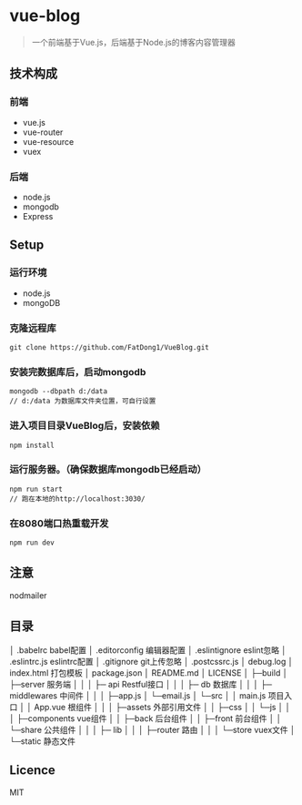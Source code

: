 # vue-blog

> 一个前端基于Vue.js，后端基于Node.js的博客内容管理器

## 技术构成
### 前端
- vue.js
- vue-router
- vue-resource
- vuex

### 后端
- node.js
- mongodb
- Express

## Setup

### 运行环境
- node.js
- mongoDB
### 克隆远程库
```
git clone https://github.com/FatDong1/VueBlog.git
```
### 安装完数据库后，启动mongodb
```
mongodb --dbpath d:/data
// d:/data 为数据库文件夹位置，可自行设置
```
### 进入项目目录VueBlog后，安装依赖
```
npm install
```
### 运行服务器。（确保数据库mongodb已经启动）
```
npm run start
// 跑在本地的http://localhost:3030/
```
### 在8080端口热重载开发
```
npm run dev
```
## 注意
nodmailer

## 目录
│  .babelrc             babel配置
│  .editorconfig        编辑器配置
│  .eslintignore        eslint忽略
│  .eslintrc.js         eslintrc配置
│  .gitignore           git上传忽略
│  .postcssrc.js
│  debug.log
│  index.html           打包模板
│  package.json
│  README.md
│  LICENSE
│
├─build
│
├─server                服务端
│      │
│      ├─ api           Restful接口
│      │
│      ├─ db            数据库
│      │
│      ├─ middlewares   中间件
│      │
│      ├─app.js
│      └─email.js
│
└─src
│   │  main.js        项目入口
│   │  App.vue          根组件
│   │
│   ├─assets          外部引用文件
│   │  ├─css
│   │  └─js
│   │
│   ├─components      vue组件
│   │  ├─back         后台组件
│   │  ├─front        前台组件
│   │  └─share        公共组件
│   │
│   ├─ lib
│   │
│   ├─router          路由
│   │
│   └─store           vuex文件
│
└─static            静态文件

## Licence
MIT

